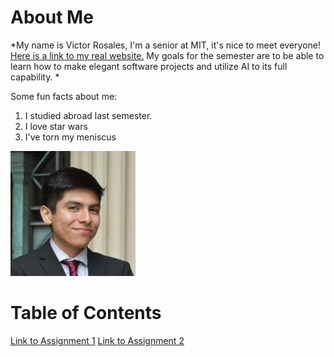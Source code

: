 # About Me
*My name is Victor Rosales, I'm a senior at MIT, it's nice to meet everyone! [Here is a link to my real website.](https://www.linkedin.com/in/vros/) My goals for the semester are to be able to learn how to make elegant software projects and utilize AI to its full capability.
*

Some fun facts about me:
1. I studied abroad last semester.
2. I love star wars
3. I've torn my meniscus

![picture of me!](victor.jpeg)


# Table of Contents
[Link to Assignment 1](assignments/assignment1.md)
[Link to Assignment 2](assignments/assignment2.md)